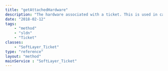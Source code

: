 ```yaml
---
title: "getAttachedHardware"
description: "The hardware associated with a ticket. This is used in cases where a ticket is directly associated with one or more pieces of hardware."
date: "2018-02-12"
tags:
    - "method"
    - "sldn"
    - "Ticket"
classes:
    - "SoftLayer_Ticket"
type: "reference"
layout: "method"
mainService : "SoftLayer_Ticket"
---
```


